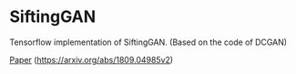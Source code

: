 # SiftingGAN

Tensorflow implementation of SiftingGAN. (Based on the code of DCGAN)

[Paper](https://ieeexplore.ieee.org/document/8611213) (https://arxiv.org/abs/1809.04985v2)
